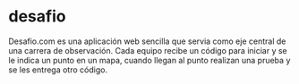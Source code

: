 # desafio
Desafio.com es una aplicación web sencilla que servia como eje central de una carrera de observación. Cada equipo recibe un código para iniciar y se le indica un punto en un mapa, cuando llegan al punto realizan una prueba y se les entrega otro código.
